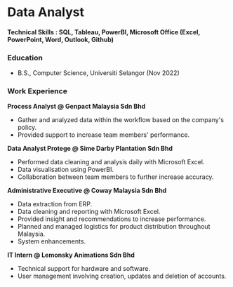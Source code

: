 # Data Analyst

#### Technical Skills : SQL, Tableau, PowerBI, Microsoft Office (Excel, PowerPoint, Word, Outlook, Github)

### Education
- B.S., Computer Science, Universiti Selangor (Nov 2022)

### Work Experience
**Process Analyst @ Genpact Malaysia Sdn Bhd**
- Gather and analyzed data within the workflow based on the company's policy.
- Provided support to increase team members' performance.

**Data Analyst Protege @ Sime Darby Plantation Sdn Bhd**
- Performed data cleaning and analysis daily with Microsoft Excel.
- Data visualisation using PowerBI.
- Collaboration between team members to further increase accuracy.

**Administrative Executive @ Coway Malaysia Sdn Bhd**
- Data extraction from ERP.
- Data cleaning and reporting with Microsoft Excel.
- Provided insight and recommendations to increase performance.
- Planned and managed logistics for product distribution throughout Malaysia.
- System enhancements.

**IT Intern @ Lemonsky Animations Sdn Bhd**
- Technical support for hardware and software.
- User management involving creation, updates and deletion of accounts.

